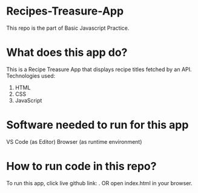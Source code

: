 # Recipes-Treasure-App
This repo is the part of Basic Javascript Practice.
# What does this app do?
This is a Recipe Treasure App that displays recipe titles fetched by an API.
Technologies used:
1) HTML
2) CSS 
3) JavaScript
# Software needed to run for this app
VS Code (as Editor)
Browser (as runtime environment)
# How to run code in this repo?
To run this app, click live github link: . OR
open index.html in your browser.
